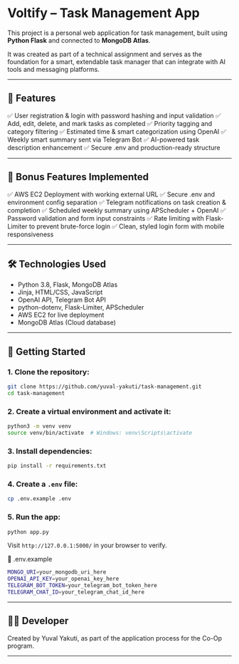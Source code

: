 # Voltify – Task Management App

This project is a personal web application for task management, built using **Python Flask** and connected to **MongoDB Atlas**.

It was created as part of a technical assignment and serves as the foundation for a smart, extendable task manager that can integrate with AI tools and messaging platforms.

---

## 🧠 Features
✅ User registration & login with password hashing and input validation
✅ Add, edit, delete, and mark tasks as completed
✅ Priority tagging and category filtering
✅ Estimated time & smart categorization using OpenAI
✅ Weekly smart summary sent via Telegram Bot
✅ AI-powered task description enhancement
✅ Secure .env and production-ready structure

---

## 🎁 Bonus Features Implemented
✅ AWS EC2 Deployment with working external URL
✅ Secure .env and environment config separation
✅ Telegram notifications on task creation & completion
✅ Scheduled weekly summary using APScheduler + OpenAI
✅ Password validation and form input constraints
✅ Rate limiting with Flask-Limiter to prevent brute-force login
✅ Clean, styled login form with mobile responsiveness

---

## 🛠️ Technologies Used
- Python 3.8, Flask, MongoDB Atlas
- Jinja, HTML/CSS, JavaScript
- OpenAI API, Telegram Bot API
- python-dotenv, Flask-Limiter, APScheduler
- AWS EC2 for live deployment
- MongoDB Atlas (Cloud database)

---

## 🚀 Getting Started

### 1. Clone the repository:
```bash
git clone https://github.com/yuval-yakuti/task-management.git
cd task-management
```
### 2. Create a virtual environment and activate it:
```bash
python3 -m venv venv
source venv/bin/activate  # Windows: venv\Scripts\activate
```
### 3. Install dependencies:
```bash
pip install -r requirements.txt
```
### 4. Create a `.env` file:
```bash
cp .env.example .env
```
### 5. Run the app:
```bash
python app.py
```
Visit `http://127.0.0.1:5000/` in your browser to verify.

🔐 .env.example
```bash
MONGO_URI=your_mongodb_uri_here
OPENAI_API_KEY=your_openai_key_here
TELEGRAM_BOT_TOKEN=your_telegram_bot_token_here
TELEGRAM_CHAT_ID=your_telegram_chat_id_here
```
---

## 🧑‍💻 Developer
Created by Yuval Yakuti, as part of the application process for the Co-Op program.

---
